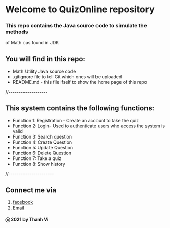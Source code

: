 # Welcome to QuizOnline repository

### This repo contains the Java source code to simulate the methods
of Math cas found in JDK

## You will find in this repo:
* Math Utility Java source code
* .gitignore file to tell Git which ones will be uploaded
* README.md - this file ifself to show the home page of this repo

//-------------------
## This system contains the following functions:
* Function	1:	Registration	- Create	an	account	to	take	the	quiz 
* Function	2:	Login- Used	to	authenticate	users	who	access	the	system	is	valid	
* Function	3:	Search	question
* Function	4:	Create	Question
* Function	5:	Update	Question
* Function	6:	Delete	Question
* Function	7:	Take	a quiz
* Function	8:	Show	history

//----------------------
## Connect me via
1. [facebook](https://www.facebook.com/merry.kute.31/)
2. [Email](mailto:thanhviii888@gmail.com)
#### ⓒ 2021 by Thanh Vi
